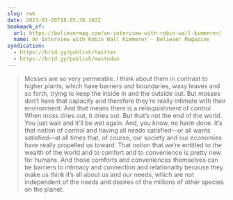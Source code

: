 ```yaml
---
slug: rwk
date: 2021-01-26T18:05:38.102Z
bookmark_of:
  url: https://believermag.com/an-interview-with-robin-wall-kimmerer/
  name: An Interview with Robin Wall Kimmerer - Believer Magazine
syndication:
  - https://brid.gy/publish/twitter
  - https://brid.gy/publish/mastodon
---
```

> Mosses are so very permeable. I think about them in contrast to higher plants, which have barriers and boundaries, waxy leaves and so forth, trying to keep the inside in and the outside out. But mosses don’t have that capacity and therefore they’re really intimate with their environment. And that means there is a relinquishment of control. When moss dries out, it dries out. But that’s not the end of the world. You just wait and it’ll be wet again. And, you know, no harm done. It’s that notion of control and having all needs satisfied—or all wants satisfied—at all times that, of course, our society and our economies have really propelled us toward. That notion that we’re entitled to the wealth of the world and to comfort and to convenience is pretty new for humans. And those comforts and conveniences themselves can be barriers to intimacy and connection and relationality because they make us think it’s all about us and our needs, which are not independent of the needs and desires of the millions of other species on the planet.